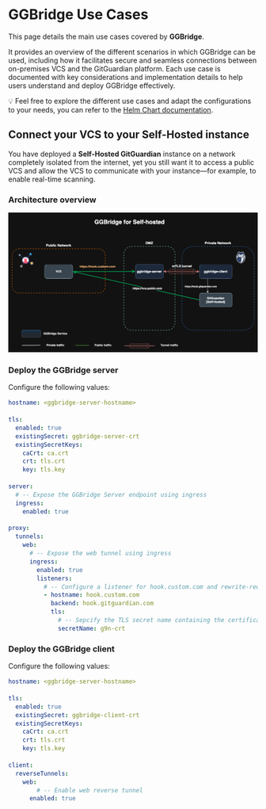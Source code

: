 # GGBridge Use Cases

This page details the main use cases covered by **GGBridge**.

It provides an overview of the different scenarios in which GGBridge can be used, including how it facilitates secure and seamless connections between on-premises VCS and the GitGuardian platform. Each use case is documented with key considerations and implementation details to help users understand and deploy GGBridge effectively.

💡 Feel free to explore the different use cases and adapt the configurations to your needs, you can refer to the [Helm Chart documentation](../helm/ggbridge/README.md).

## Connect your VCS to your Self-Hosted instance

You have deployed a **Self-Hosted GitGuardian** instance on a network completely isolated from the internet, yet you still want it to access a public VCS and allow the VCS to communicate with your instance—for example, to enable real-time scanning.

### Architecture overview

![ggbridge](../docs/images/ggbridge-self-hosted.drawio.png)

### Deploy the GGBridge server

Configure the following values:

```yaml
hostname: <ggbridge-server-hostname>

tls:
  enabled: true
  existingSecret: ggbridge-server-crt
  existingSecretKeys:
    caCrt: ca.crt
    crt: tls.crt
    key: tls.key

server:
  # -- Expose the GGBridge Server endpoint using ingress
  ingress:
    enabled: true

proxy:
  tunnels:
    web:
      # -- Expose the web tunnel using ingress
      ingress:
        enabled: true
        listeners:
          # -- Configure a listener for hook.custom.com and rewrite-redirect to hook.gitguardian.com
          - hostname: hook.custom.com
            backend: hook.gitguardian.com
            tls:
              # -- Sepcify the TLS secret name containing the certificate for hook.custom.com
              secretName: g9n-crt
```

### Deploy the GGBridge client

Configure the following values:

```yaml
hostname: <ggbridge-server-hostname>

tls:
  enabled: true
  existingSecret: ggbridge-client-crt
  existingSecretKeys:
    caCrt: ca.crt
    crt: tls.crt
    key: tls.key

client:
  reverseTunnels:
    web:
        # -- Enable web reverse tunnel
      enabled: true
```
